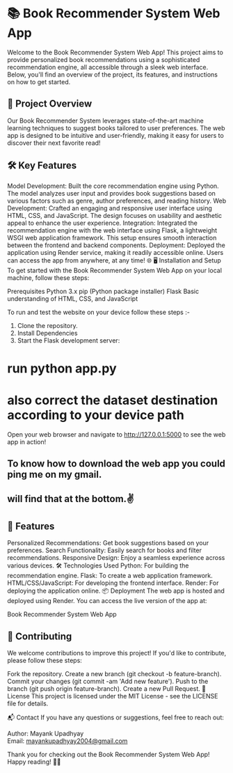 # 📚 Book Recommender System Web App
Welcome to the Book Recommender System Web App! This project aims to provide personalized book recommendations using a sophisticated recommendation engine, all accessible through a sleek web interface. Below, you'll find an overview of the project, its features, and instructions on how to get started.

## 🚀 Project Overview
Our Book Recommender System leverages state-of-the-art machine learning techniques to suggest books tailored to user preferences. The web app is designed to be intuitive and user-friendly, making it easy for users to discover their next favorite read!

## 🛠️ Key Features
Model Development: Built the core recommendation engine using Python. The model analyzes user input and provides book suggestions based on various factors such as genre, author preferences, and reading history.
Web Development: Crafted an engaging and responsive user interface using HTML, CSS, and JavaScript. The design focuses on usability and aesthetic appeal to enhance the user experience.
Integration: Integrated the recommendation engine with the web interface using Flask, a lightweight WSGI web application framework. This setup ensures smooth interaction between the frontend and backend components.
Deployment: Deployed the application using Render service, making it readily accessible online. Users can access the app from anywhere, at any time! 🌐
🖥️ Installation and Setup
To get started with the Book Recommender System Web App on your local machine, follow these steps:

Prerequisites
Python 3.x
pip (Python package installer)
Flask
Basic understanding of HTML, CSS, and JavaScript

To run and test the website on your device follow these steps :-
1. Clone the repository.
2. Install Dependencies
3. Start the Flask development server:

  # run python app.py
  # also correct the dataset destination according to your device path
Open your web browser and navigate to http://127.0.0.1:5000 to see the web app in action!
## To know how to download the web app you could ping me on my gmail.
## will find that at the bottom.✌️

## 🌟 Features
Personalized Recommendations: Get book suggestions based on your preferences.
Search Functionality: Easily search for books and filter recommendations.
Responsive Design: Enjoy a seamless experience across various devices.
🛠️ Technologies Used
Python: For building the recommendation engine.
Flask: To create a web application framework.
HTML/CSS/JavaScript: For developing the frontend interface.
Render: For deploying the application online.
📦 Deployment
The web app is hosted and deployed using Render. You can access the live version of the app at:

Book Recommender System Web App

## 🤝 Contributing
We welcome contributions to improve this project! If you'd like to contribute, please follow these steps:

Fork the repository.
Create a new branch (git checkout -b feature-branch).
Commit your changes (git commit -am 'Add new feature').
Push to the branch (git push origin feature-branch).
Create a new Pull Request.
📄 License
This project is licensed under the MIT License - see the LICENSE file for details.

📬 Contact
If you have any questions or suggestions, feel free to reach out:

Author: Mayank Upadhyay  
Email: mayankupadhyay2004@gmail.com

Thank you for checking out the Book Recommender System Web App! Happy reading! 📖✨
